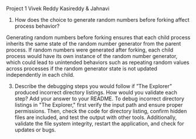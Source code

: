 Project 1 
Vivek Reddy Kasireddy & Jahnavi 

1. How does the choice to generate random numbers before forking affect process behavior?

Generating random numbers before forking ensures that each child process inherits the same state of the random number generator from the parent process. If random numbers were generated after forking, each child process would have its own instance of the random number generator, which could lead to unintended behaviors such as repeating random values across processes if the random generator state is not updated independently in each child.

3. Describe the debugging steps you would follow if ”The Explorer” produced incorrect directory listings. How would you validate each step? Add your answer to your README.
To debug incorrect directory listings in "The Explorer," first verify the input path and ensure proper permissions. Then, check the code for directory listing, confirm hidden files are included, and test the output with other tools. Additionally, validate the file system integrity, restart the application, and check for updates or bugs.
